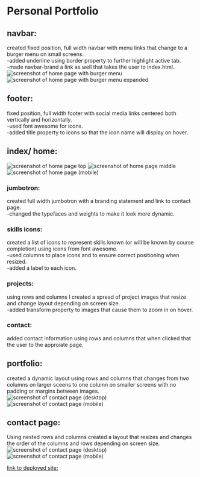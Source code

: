 # Personal Portfolio

 ## navbar:
 created fixed position, full width navbar with menu links that change to a burger menu on small screens.\
 -added underline using border property to further highlight active tab.\
 -made navbar-brand a link as well that takes the user to index.html.
 ![screenshot of home page with burger menu](/screenshots/mobile-index.jpg)
![screenshot of home page with burger menu expanded](/screenshots/mobile-index-burger.jpg)

 ## footer:
 fixed position, full width footer with social media links centered both vertically and horizontally.\
 -used font awesome for icons.\
 -added title property to icons so that the icon name will display on hover.

 ## index/ home:
 ![screenshot of home page top](/screenshots/desktop-index-top.jpg)
 ![screenshot of home page middle](/screenshots/desktop-index-mid.jpg)
 ![screenshot of home page (mobile)](/screenshots/mobile-index.jpg)
 ### jumbotron:
created full width jumbotron with a branding statement and link to contact page.\
-changed the typefaces and weights to make it look more dynamic.
### skills icons:
created a list of icons to represent skills known (or will be known by course completion) using icons from font awesome.\
-used columns to place icons and to ensure correct positioning when resized.\
-added a label to each icon.
### projects:
using rows and columns I created a spread of project images that resize and change layout depending on screen size.\
-added transform property to images that cause them to zoom in on hover.
### contact:
added contact information using rows and columns that when clicked that the user to the approiate page.

## portfolio:
created a dynamic layout using rows and columns that changes from two columns on larger sceens to one column on smaller screens with no padding or margins between images.
![screenshot of contact page (desktop)](/screenshots/desktop-portfolio.jpg)
![screenshot of contact page (mobile)](/screenshots/mobile-portfolio.jpg)

## contact page:
Using nested rows and columns created a layout that resizes and changes the order of the columns and rows depending on screen size.
![screenshot of contact page (desktop)](/screenshots/desktop-contact.jpg)
![screenshot of contact page (mobile)](/screenshots/mobile-contact.jpg)

[link to deployed site:](https://nick75mowbray.github.io/portfolio/)

